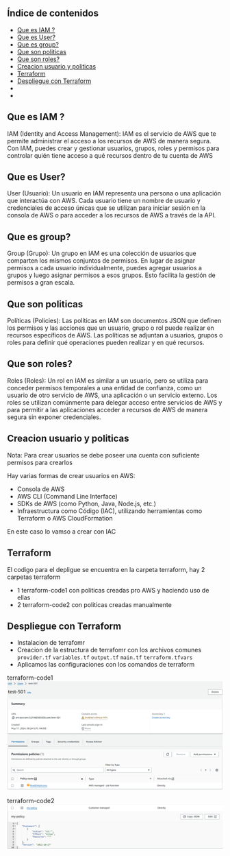 ## Índice de contenidos
* [Que es IAM ?](#item1)
* [Que es User?](#item2)
* [Que es group?](#item3)
* [Que son politicas](#item4)
* [Que son roles?](#item5)
* [Creacion usuario y politicas](#item6)
* [Terraform ](#item7)
* [Despliegue con Terraform](#item8)
* [](#item9)
* [](#item10)

<a name="item1"></a>
## Que es IAM ?

IAM (Identity and Access Management): IAM es el servicio de AWS que te permite administrar el acceso a los recursos de AWS de manera segura. Con IAM, puedes crear y gestionar usuarios, grupos, roles y permisos para controlar quién tiene acceso a qué recursos dentro de tu cuenta de AWS

<a name="item2"></a>
## Que es User?

User (Usuario): Un usuario en IAM representa una persona o una aplicación que interactúa con AWS. Cada usuario tiene un nombre de usuario y credenciales de acceso únicas que se utilizan para iniciar sesión en la consola de AWS o para acceder a los recursos de AWS a través de la API.

<a name="item3"></a>  
## Que es group?

Group (Grupo): Un grupo en IAM es una colección de usuarios que comparten los mismos conjuntos de permisos. En lugar de asignar permisos a cada usuario individualmente, puedes agregar usuarios a grupos y luego asignar permisos a esos grupos. Esto facilita la gestión de permisos a gran escala.

<a name="item4"></a>
## Que son politicas

Políticas (Policies): Las políticas en IAM son documentos JSON que definen los permisos y las acciones que un usuario, grupo o rol puede realizar en recursos específicos de AWS. Las políticas se adjuntan a usuarios, grupos o roles para definir qué operaciones pueden realizar y en qué recursos.

<a name="item5"></a>
## Que son roles?

Roles (Roles): Un rol en IAM es similar a un usuario, pero se utiliza para conceder permisos temporales a una entidad de confianza, como un usuario de otro servicio de AWS, una aplicación o un servicio externo. Los roles se utilizan comúnmente para delegar acceso entre servicios de AWS y para permitir a las aplicaciones acceder a recursos de AWS de manera segura sin exponer credenciales.

<a name="item6"></a>
## Creacion usuario y politicas

Nota: Para crear usuarios se debe poseer una cuenta con suficiente permisos para crearlos  

Hay varias formas de crear usuarios en AWS:

- Consola de AWS
- AWS CLI (Command Line Interface)
- SDKs de AWS (como Python, Java, Node.js, etc.)
- Infraestructura como Código (IAC), utilizando herramientas como Terraform o AWS CloudFormation

En este caso lo vamso a crear con IAC

<a name="item7"></a>
## Terraform 

El codigo para el depligue se encuentra en la carpeta terraform, hay 2 carpetas terraform 

- 1 terraform-code1 con politicas creadas pro AWS y haciendo uso de ellas
- 2 terraform-code2 con politicas creadas manualmente

<a name="item8"></a>
## Despliegue con Terraform

- Instalacion de terrafomr
- Creacion de la estructura de terrafomr con los archivos comunes `provider.tf` `variables.tf` `output.tf` `main.tf` `terraform.tfvars `
- Aplicamos las configuraciones con los comandos de terraform


terraform-code1
![Diagrama](https://github.com/Andherson333333/AWS-IAC/blob/main/IAM%20Service/imagenes/terraform-4.png)

terraform-code2
![Diagrama](https://github.com/Andherson333333/AWS-IAC/blob/main/IAM%20Service/imagenes/terraform-2.png)







